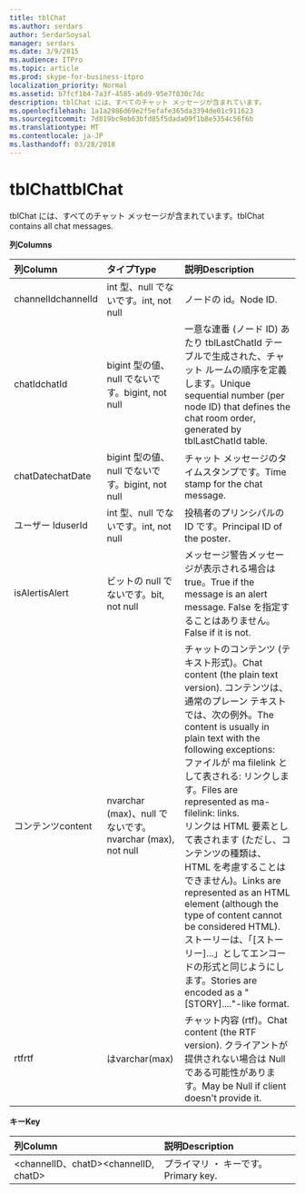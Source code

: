 ```yaml
---
title: tblChat
ms.author: serdars
author: SerdarSoysal
manager: serdars
ms.date: 3/9/2015
ms.audience: ITPro
ms.topic: article
ms.prod: skype-for-business-itpro
localization_priority: Normal
ms.assetid: b7fcf1b4-7a3f-4585-a6d9-95e7f030c7dc
description: tblChat には、すべてのチャット メッセージが含まれています。
ms.openlocfilehash: 1a1a2986d69e2f5efafe365da3394de01c911623
ms.sourcegitcommit: 7d819bc9eb63bfd85f5dada09f1b8e5354c56f6b
ms.translationtype: MT
ms.contentlocale: ja-JP
ms.lasthandoff: 03/28/2018
---
```

# <a name="tblchat"></a><span data-ttu-id="b091f-103">tblChat</span><span class="sxs-lookup"><span data-stu-id="b091f-103">tblChat</span></span>
 
<span data-ttu-id="b091f-104">tblChat には、すべてのチャット メッセージが含まれています。</span><span class="sxs-lookup"><span data-stu-id="b091f-104">tblChat contains all chat messages.</span></span>
  
<span data-ttu-id="b091f-105">**列**</span><span class="sxs-lookup"><span data-stu-id="b091f-105">**Columns**</span></span>

|<span data-ttu-id="b091f-106">**列**</span><span class="sxs-lookup"><span data-stu-id="b091f-106">**Column**</span></span>|<span data-ttu-id="b091f-107">**タイプ**</span><span class="sxs-lookup"><span data-stu-id="b091f-107">**Type**</span></span>|<span data-ttu-id="b091f-108">**説明**</span><span class="sxs-lookup"><span data-stu-id="b091f-108">**Description**</span></span>|
|:-----|:-----|:-----|
|<span data-ttu-id="b091f-109">channelId</span><span class="sxs-lookup"><span data-stu-id="b091f-109">channelId</span></span>  <br/> |<span data-ttu-id="b091f-110">int 型、null でないです。</span><span class="sxs-lookup"><span data-stu-id="b091f-110">int, not null</span></span>  <br/> |<span data-ttu-id="b091f-111">ノードの id。</span><span class="sxs-lookup"><span data-stu-id="b091f-111">Node ID.</span></span>  <br/> |
|<span data-ttu-id="b091f-112">chatId</span><span class="sxs-lookup"><span data-stu-id="b091f-112">chatId</span></span>  <br/> |<span data-ttu-id="b091f-113">bigint 型の値、null でないです。</span><span class="sxs-lookup"><span data-stu-id="b091f-113">bigint, not null</span></span>  <br/> |<span data-ttu-id="b091f-114">一意な連番 (ノード ID) あたり tblLastChatId テーブルで生成された、チャット ルームの順序を定義します。</span><span class="sxs-lookup"><span data-stu-id="b091f-114">Unique sequential number (per node ID) that defines the chat room order, generated by tblLastChatId table.</span></span>  <br/> |
|<span data-ttu-id="b091f-115">chatDate</span><span class="sxs-lookup"><span data-stu-id="b091f-115">chatDate</span></span>  <br/> |<span data-ttu-id="b091f-116">bigint 型の値、null でないです。</span><span class="sxs-lookup"><span data-stu-id="b091f-116">bigint, not null</span></span>  <br/> |<span data-ttu-id="b091f-117">チャット メッセージのタイムスタンプです。</span><span class="sxs-lookup"><span data-stu-id="b091f-117">Time stamp for the chat message.</span></span>  <br/> |
|<span data-ttu-id="b091f-118">ユーザー Id</span><span class="sxs-lookup"><span data-stu-id="b091f-118">userId</span></span>  <br/> |<span data-ttu-id="b091f-119">int 型、null でないです。</span><span class="sxs-lookup"><span data-stu-id="b091f-119">int, not null</span></span>  <br/> |<span data-ttu-id="b091f-120">投稿者のプリンシパルの ID です。</span><span class="sxs-lookup"><span data-stu-id="b091f-120">Principal ID of the poster.</span></span>  <br/> |
|<span data-ttu-id="b091f-121">isAlert</span><span class="sxs-lookup"><span data-stu-id="b091f-121">isAlert</span></span>  <br/> |<span data-ttu-id="b091f-122">ビットの null でないです。</span><span class="sxs-lookup"><span data-stu-id="b091f-122">bit, not null</span></span>  <br/> |<span data-ttu-id="b091f-123">メッセージ警告メッセージが表示される場合は true。</span><span class="sxs-lookup"><span data-stu-id="b091f-123">True if the message is an alert message.</span></span> <span data-ttu-id="b091f-124">False を指定することはありません。</span><span class="sxs-lookup"><span data-stu-id="b091f-124">False if it is not.</span></span>  <br/> |
|<span data-ttu-id="b091f-125">コンテンツ</span><span class="sxs-lookup"><span data-stu-id="b091f-125">content</span></span>  <br/> |<span data-ttu-id="b091f-126">nvarchar (max)、null でないです。</span><span class="sxs-lookup"><span data-stu-id="b091f-126">nvarchar (max), not null</span></span>  <br/> | <span data-ttu-id="b091f-127">チャットのコンテンツ (テキスト形式)。</span><span class="sxs-lookup"><span data-stu-id="b091f-127">Chat content (the plain text version).</span></span> <span data-ttu-id="b091f-128">コンテンツは、通常のプレーン テキストでは、次の例外。</span><span class="sxs-lookup"><span data-stu-id="b091f-128">The content is usually in plain text with the following exceptions:</span></span> <br/>  <span data-ttu-id="b091f-129">ファイルが ma filelink として表される: リンクします。</span><span class="sxs-lookup"><span data-stu-id="b091f-129">Files are represented as ma-filelink: links.</span></span> <br/>  <span data-ttu-id="b091f-130">リンクは HTML 要素として表されます (ただし、コンテンツの種類は、HTML を考慮することはできません)。</span><span class="sxs-lookup"><span data-stu-id="b091f-130">Links are represented as an HTML element (although the type of content cannot be considered HTML).</span></span> <br/>  <span data-ttu-id="b091f-131">ストーリーは、「[ストーリー]...」としてエンコードの形式と同じようにします。</span><span class="sxs-lookup"><span data-stu-id="b091f-131">Stories are encoded as a "[STORY]...."-like format.</span></span> <br/> |
|<span data-ttu-id="b091f-132">rtf</span><span class="sxs-lookup"><span data-stu-id="b091f-132">rtf</span></span>  <br/> |<span data-ttu-id="b091f-133">は</span><span class="sxs-lookup"><span data-stu-id="b091f-133">varchar(max)</span></span>  <br/> |<span data-ttu-id="b091f-134">チャット内容 (rtf)。</span><span class="sxs-lookup"><span data-stu-id="b091f-134">Chat content (the RTF version).</span></span> <span data-ttu-id="b091f-135">クライアントが提供されない場合は Null である可能性があります。</span><span class="sxs-lookup"><span data-stu-id="b091f-135">May be Null if client doesn't provide it.</span></span>  <br/> |
   
<span data-ttu-id="b091f-136">**キー**</span><span class="sxs-lookup"><span data-stu-id="b091f-136">**Key**</span></span>

|<span data-ttu-id="b091f-137">**列**</span><span class="sxs-lookup"><span data-stu-id="b091f-137">**Column**</span></span>|<span data-ttu-id="b091f-138">**説明**</span><span class="sxs-lookup"><span data-stu-id="b091f-138">**Description**</span></span>|
|:-----|:-----|
|<span data-ttu-id="b091f-139">\<channelID、chatD\></span><span class="sxs-lookup"><span data-stu-id="b091f-139">\<channelID, chatD\></span></span>  <br/> |<span data-ttu-id="b091f-140">プライマリ ・ キーです。</span><span class="sxs-lookup"><span data-stu-id="b091f-140">Primary key.</span></span>  <br/> |
   

